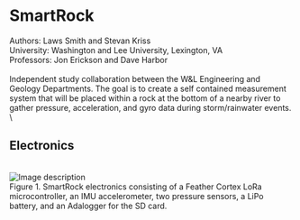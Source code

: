 # SmartRock

Authors: Laws Smith and Stevan Kriss\
University: Washington and Lee University, Lexington, VA\
Professors: Jon Erickson and Dave Harbor\
   \
Independent study collaboration between the W&L Engineering and Geology Departments.  The goal is to create a self contained measurement system that will be placed within a rock at the bottom of a nearby river to gather pressure, acceleration, and gyro data during storm/rainwater events.
   \
   \
## Electronics
\
   ![Image description](https://user-images.githubusercontent.com/63022881/78575936-01908800-77fa-11ea-98aa-a51f17e20751.jpg)
\
Figure 1.  SmartRock electronics consisting of a Feather Cortex LoRa microcontroller, an IMU accelerometer, two pressure sensors, a LiPo battery, and an Adalogger for the SD card.
